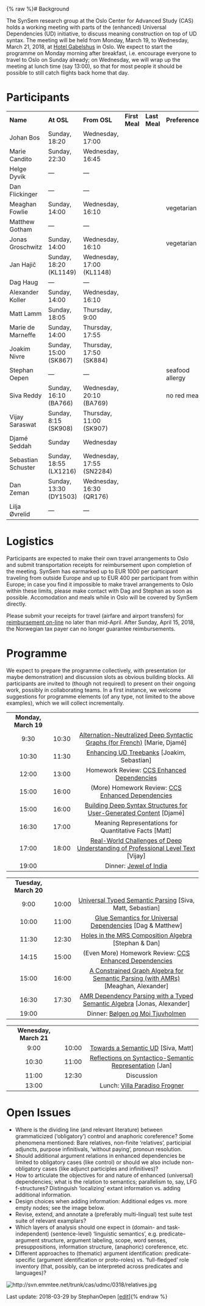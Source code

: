 {% raw %}# Background

The SynSem research group at the Oslo Center for Advanced
Study (CAS) holds a working meeting with parts of the (enhanced)
Universal Dependencies (UD) initiative, to discuss meaning construction
on top of UD syntax. The meeting will be held from Monday, March 19, to
Wednesday, March 21, 2018, at [Hotel
Gabelshus](https://www.nordicchoicehotels.no/hotell/norge/oslo/clarion-collection-hotel-gabelshus/?gclid=EAIaIQobChMIofbQ5_G72AIVHYuyCh3UpQKcEAAYASAAEgKUnfD_BwE)
in Oslo. We expect to start the programme on Monday morning after
breakfast, i.e. encourage everyone to travel to Oslo on Sunday already;
on Wednesday, we will wrap up the meeting at lunch time (say 13:00), so
that for most people it should be possible to still catch flights back
home that day.

# Participants

|                    |                        |                           |                |               |                 |
|--------------------|------------------------|---------------------------|----------------|---------------|-----------------|
| **Name**           | **At OSL**             | **From OSL**              | **First Meal** | **Last Meal** | **Preferences** |
| Johan Bos          | Sunday, 18:20          | Wednesday, 17:00          |                |               |                 |
| Marie Candito      | Sunday, 22:30          | Wednesday, 16:45          |                |               |                 |
| Helge Dyvik        | —                      | —                         |                |               |                 |
| Dan Flickinger     | —                      | —                         |                |               |                 |
| Meaghan Fowlie     | Sunday, 14:00          | Wednesday, 16:10          |                |               | vegetarian      |
| Matthew Gotham     | —                      | —                         |                |               |                 |
| Jonas Groschwitz   | Sunday, 14:00          | Wednesday, 16:10          |                |               | vegetarian      |
| Jan Hajič          | Sunday, 18:20 (KL1149) | Wednesday, 17:00 (KL1148) |                |               |                 |
| Dag Haug           | —                      | —                         |                |               |                 |
| Alexander Koller   | Sunday, 14:00          | Wednesday, 16:10          |                |               |                 |
| Matt Lamm          | Sunday, 18:05          | Thursday, 9:00            |                |               |                 |
| Marie de Marneffe  | Sunday, 14:00          | Thursday, 17:55           |                |               |                 |
| Joakim Nivre       | Sunday, 15:00 (SK867)  | Thursday, 17:50 (SK884)   |                |               |                 |
| Stephan Oepen      | —                      | —                         |                |               | seafood allergy |
| Siva Reddy         | Sunday, 16:10 (BA766)  | Wednesday, 20:10 (BA769)  |                |               | no red meat     |
| Vijay Saraswat     | Sunday, 8:15 (SK908)   | Thursday, 11:00 (SK907)   |                |               |                 |
| Djamé Seddah       | Sunday                 | Wednesday                 |                |               |                 |
| Sebastian Schuster | Sunday, 18:55 (LX1216) | Wednesday, 17:55 (SN2284) |                |               |                 |
| Dan Zeman          | Sunday, 13:30 (DY1503) | Wednesday, 16:30 (QR176)  |                |               |                 |
| Lilja Øvrelid      | —                      | —                         |                |               |                 |

# Logistics

Participants are expected to make their own travel arrangements to Oslo
and submit transportation receipts for reimbursement upon completion of
the meeting. SynSem has earmarked up to EUR 1000 per
participant traveling from outside Europe and up to EUR 400 per
participant from within Europe; in case you find it impossible to make
travel arrangements to Oslo within these limits, please make contact
with Dag and Stephan as soon as possible. Accomodation and meals while
in Oslo will be covered by SynSem directly.

Please submit your receipts for travel (airfare and airport transfers)
for [reimbursement
on-line](https://cas.oslo.no/expense-reimbursement-for-guests/) no later
than mid-April. After Sunday, April 15, 2018, the Norwegian tax payer
can no longer guarantee reimbursements.

# Programme

We expect to prepare the programme collectively, with presentation (or
maybe demonstration) and discussion slots as obvious building blocks.
All participants are invited to (though not required) to present on
their ongoing work, possibly in collaborating teams. In a first
instance, we welcome suggestions for programme elements (of any type,
not limited to the above examples), which we will collect incrementally.

|                      |       |                                                                                                                                             |
|:--------------------:|:-----:|:-------------------------------------------------------------------------------------------------------------------------------------------:|
| **Monday, March 19** |       |                                                                                                                                             |
|         9:30         | 10:30 | [Alternation-Neutralized Deep Syntactic Graphs (for French)](http://svn.emmtee.net/trunk/cas/udmc/0318/candito+seddah.pdf) \[Marie, Djamé\] |
|        10:30         | 11:30 |                [Enhancing UD Treebanks](http://svn.emmtee.net/trunk/cas/udmc/0318/nivre+schuster.pdf) \[Joakim, Sebastian\]                 |
|        12:00         | 13:00 |                            Homework Review: [CCS Enhanced Dependencies](http://logon.emmtee.net/trunk/cas/udmc)                             |
|        15:00         | 16:00 |                          (More) Homework Review: [CCS Enhanced Dependencies](http://svn.emmtee.net/trunk/cas/udmc)                          |
|        15:00         | 16:00 |    [Building Deep Syntax Structures for User-Generated Content](http://svn.emmtee.net/trunk/cas/udmc/0318/seddah+candito.pdf) \[Djamé\]     |
|        16:30         | 17:00 |                                           Meaning Representations for Quantitative Facts \[Matt\]                                           |
|        17:00         | 18:00 | [Real-World Challenges of Deep Understanding of Professional Level Text](http://svn.emmtee.net/trunk/cas/udmc/0318/saraswat.pdf) \[Vijay\]  |
|        19:00         |       |                                              Dinner: [Jewel of India](http://jewelofindia.no/)                                              |

|                       |       |                                                                                                                                             |
|:---------------------:|:-----:|:-------------------------------------------------------------------------------------------------------------------------------------------:|
| **Tuesday, March 20** |       |                                                                                                                                             |
|         9:00          | 10:00 |              [Universal Typed Semantic Parsing](http://svn.emmtee.net/trunk/cas/udmc/0318/reddy.pdf) \[Siva, Matt, Sebastian\]              |
|         10:00         | 11:00 |          [Glue Semantics for Universal Dependencies](http://svn.emmtee.net/trunk/cas/udmc/0318/gotham+haug.pdf) \[Dag & Matthew\]           |
|         11:30         | 12:30 |          [Holes in the MRS Composition Algebra](http://svn.emmtee.net/trunk/cas/udmc/0318/oepen+flickinger.pdf) \[Stephan & Dan\]           |
|         14:15         | 15:00 |                       (Even More) Homework Review: [CCS Enhanced Dependencies](http://svn.emmtee.net/trunk/cas/udmc)                        |
|         15:00         | 16:00 | [A Constrained Graph Algebra for Semantic Parsing (with AMRs)](http://svn.emmtee.net/trunk/cas/udmc/0318/fowlie.pdf) \[Meaghan, Alexander\] |
|         16:30         | 17:30 |    [AMR Dependency Parsing with a Typed Semantic Algebra](http://svn.emmtee.net/trunk/cas/udmc/0318/groschwitz.pdf) \[Jonas, Alexander\]    |
|         19:00         |       |                             Dinner: [Bølgen og Moi Tjuvholmen](https://bolgenogmoi.no/restauranter/tjuvholmen/)                             |

|                        |       |                                                                                                                  |
|:----------------------:|:-----:|:----------------------------------------------------------------------------------------------------------------:|
| **Wenesday, March 21** |       |                                                                                                                  |
|          9:00          | 10:00 |         [Towards a Semantic UD](http://svn.emmtee.net/trunk/cas/udmc/0318/reddy+lamm.pdf) \[Siva, Matt\]         |
|         10:30          | 11:00 | [Reflections on Syntactico-Semantic Representation](http://svn.emmtee.net/trunk/cas/udmc/0318/hajic.pdf) \[Jan\] |
|         11:00          | 12:30 |                                                    Discussion                                                    |
|         13:00          |       |                      Lunch: [Villa Paradiso Frogner](https://www.villaparadisofrogner.no/)                       |

# Open Issues

- Where is the dividing line (and relevant literature) between
grammaticized (‘obligatory’) control and anaphoric coreference? Some
phenomena mentioned: Bare relatives, non-finite ‘relatives’,
participial adjuncts, purpose infinitivals, ‘without paying’,
pronoun resolution.
- Should additional argument relations in enhanced dependencies be
limited to obligatory cases (like control) or should we also include
non-obligatory cases (like adjunct participles and infinitives)?
- How to articulate the objectives for and nature of enhanced
(universal) dependencies; what is the relation to semantics;
parallelism to, say, LFG f-structures? Distinguish ‘localizing’
extant information vs. adding additional information.
- Design choices when adding information: Additional edges vs. more
empty nodes; see the image below.
- Revise, extend, and annotate a (preferably multi-lingual) test suite
test suite of relevant examplars?
- Which layers of analysis should one expect in (domain- and
task-independent) (sentence-level) ‘linguistic semantics’, e.g.
predicate–argument structure, argument labeling, scope, word senses,
presuppositions, information structure, (anaphoric) coreference,
etc.
- Different approaches to (thematic) argument identification:
predicate-specific (argument identification or proto-roles) vs.
‘full-fledged’ role inventory (that, possibly, can be interpreted
across predicates and languages)?

<img src="http://svn.emmtee.net/trunk/cas/udmc/0318/relatives.jpg" title="http://svn.emmtee.net/trunk/cas/udmc/0318/relatives.jpg" class="external_image" alt="http://svn.emmtee.net/trunk/cas/udmc/0318/relatives.jpg" />


Last update: 2018-03-29 by StephanOepen [[edit](https://github.com/delph-in/docs/wiki/SynSem_MeaningConstruction/_edit)]{% endraw %}